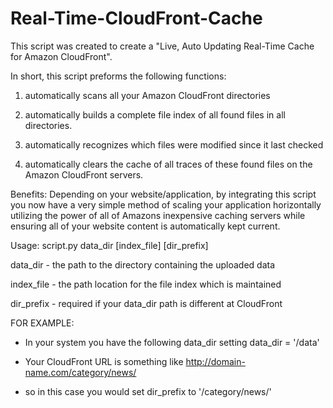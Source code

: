 Real-Time-CloudFront-Cache
==========================

This script was created to create a "Live, Auto Updating Real-Time Cache for Amazon CloudFront".

In short, this script preforms the following functions:

   1) automatically scans all your Amazon CloudFront directories

   2) automatically builds a complete file index of all found files in all directories.

   3) automatically recognizes which files were modified since it last checked

   4) automatically clears the cache of all traces of these found files on the Amazon CloudFront servers.


Benefits: Depending on your website/application, by integrating this script you now have a very simple method of scaling your application horizontally utilizing the power of all of Amazons inexpensive caching servers while ensuring all of your website content is automatically kept current.


Usage: script.py data_dir [index_file] [dir_prefix]


data_dir - the path to the directory containing the uploaded data


index_file - the path location for the file index which is maintained


dir_prefix - required if your data_dir path is different at CloudFront

   FOR EXAMPLE:
   - In your system you have the following data_dir setting
            data_dir = '/data'

   - Your CloudFront URL is something like
            http://domain-name.com/category/news/

   - so in this case you would set dir_prefix to
            '/category/news/'


